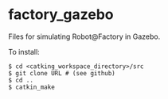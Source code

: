 factory_gazebo
======================

Files for simulating Robot@Factory in Gazebo.

To install:
```
$ cd <catking_workspace_directory>/src
$ git clone URL # (see github)
$ cd ..
$ catkin_make
```
